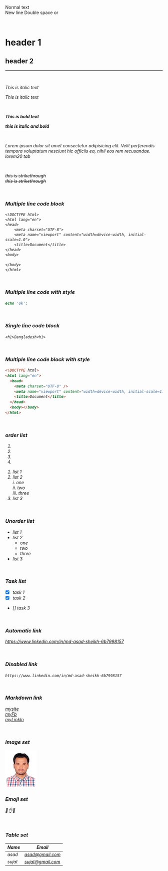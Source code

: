 <!-- Comment Here -->

Normal text  
New line Double space or

<br>

# header 1

## header 2

<hr>

<br>

<i>This is italic text<i>

_This is italic text_

<br>

**This is bold text**

**_this is italic and bold_**

<br>

<p>
  Lorem ipsum dolor sit amet consectetur adipisicing elit. Velit perferendis
  tempora voluptatum nesciunt hic officiis ea, nihil eos rem recusandae. lorem20
  tab
</p>

<br>

<del>this is strikethrough</del>  
~~this is strikethrough~~

<br>

### Multiple line code block

```
<!DOCTYPE html>
<html lang="en">
<head>
    <meta charset="UTF-8">
    <meta name="viewport" content="width=device-width, initial-scale=1.0">
    <title>Document</title>
</head>
<body>

</body>
</html>
```

<br>

### Multiple line code with style

```php
echo 'ok';
```

<br>

### Single line code block

`<h1>Bangladesh<h1>`

<br>

### Multiple line code block with style 

```html
<!DOCTYPE html>
<html lang="en">
  <head>
    <meta charset="UTF-8" />
    <meta name="viewport" content="width=device-width, initial-scale=1.0" />
    <title>Document</title>
  </head>
  <body></body>
</html>
```

<br>

### order list

<ol>
<li></li>
<li></li>
<li></li>
<li></li>
</ol>

1. list 1
2. list 2  
   i. one  
   ii. two  
   iii. three
3. list 3

<br>

### Unorder list

- list 1
- list 2
  - one
  - two
  - three
- list 3

<br>

### Task list

- [x] task 1
- [x] task 2
- [] task 3

<br>

### Automatic link

https://www.linkedin.com/in/md-asad-sheikh-6b7998157

<br>

### Disabled link

`https://www.linkedin.com/in/md-asad-sheikh-6b7998157`

<br>

### Markdown link

[mysite](https://www.linkedin.com/in/md-asad-sheikh-6b7998157)  
[myFb][myFb]  
[myLinkIn][myLinkIn]

<br>

### Image set

<!-- ![Asad Image](./images/asad.jpg) -->

<img src='./images/asad.jpg' height='120' width='100' title='Asad' alt='Asad Image' />

<br>

### Emoji set

💁👌😍

<br>

### Table set

| Name  | Email           |
| ----- | --------------- |
| asad  | asad@gmail.com  |
| sujat | sujat@gmail.com |





[myFb]: https://web.facebook.com/mdasadask/
[myLinkIn]: https://www.linkedin.com/in/md-asad-sheikh-6b7998157/
